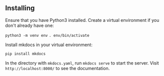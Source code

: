 ## Installing

Ensure that you have Python3 installed. Create a virtual environment if you don't already have one:

`python3 -m venv env`
`. env/bin/activate`

Install mkdocs in your virtual environment:

`pip install mkdocs`

In the directory with `mkdocs.yaml`, run `mkdocs serve` to start the server. Visit `http://localhost:8000/` to
see the documentation.
